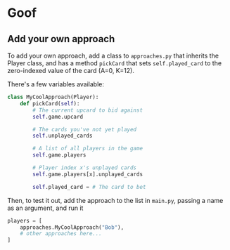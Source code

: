 # Goof


## Add your own approach

To add your own approach, add a class to `approaches.py` that inherits the Player class, and has a method `pickCard` that sets `self.played_card` to the zero-indexed value of the card (A=0, K=12).

 There's a few variables available:

```python
class MyCoolApproach(Player):
    def pickCard(self):
        # The current upcard to bid against
        self.game.upcard 

        # The cards you've not yet played
        self.unplayed_cards 

        # A list of all players in the game
        self.game.players

        # Player index x's unplayed cards
        self.game.players[x].unplayed_cards 

        self.played_card = # The card to bet
```

Then, to test it out, add the approach to the list in `main.py`, passing a name as an argument, and run it

```python
players = [
    approaches.MyCoolApproach("Bob"),
    # other approaches here...
]
```
